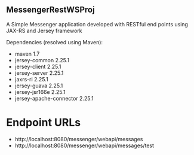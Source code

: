 ## MessengerRestWSProj
A Simple Messenger application developed with RESTful end points using JAX-RS and Jersey framework

Dependencies (resolved using Maven):
* maven 1.7
* jersey-common 2.25.1
* jersey-client 2.25.1
* jersey-server 2.25.1
* jaxrs-ri 2.25.1
* jersey-guava 2.25.1
* jersey-jsr166e 2.25.1
* jersey-apache-connector 2.25.1

# Endpoint URLs
* http://localhost:8080/messenger/webapi/messages
* http://localhost:8080/messenger/webapi/messages/test